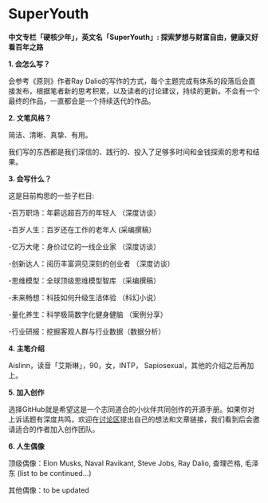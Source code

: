 # SuperYouth
<b>中文专栏「硬核少年」，英文名「SuperYouth」:  探索梦想与财富自由，健康又好看百年之路</b>

<b>1. 会怎么写？</b> 

会参考《原则》作者Ray Dalio的写作的方式，每个主题完成有体系的段落后会直接发布，根据笔者新的思考积累，以及读者的讨论建议，持续的更新。不会有一个最终的作品，一直都会是一个持续迭代的作品。

<b>2. 文笔风格？</b> 

简洁、清晰、真挚、有用。

我们写的东西都是我们深信的、践行的、投入了足够多时间和金钱探索的思考和结果。

<b>3. 会写什么？</b> 

这是目前构思的一些子栏目:

-百万职场：年薪远超百万的年轻人 （深度访谈）

-百岁人生：百岁还在工作的老年人  (采编撰稿）

-亿万大佬：身价过亿的一线企业家  （深度访谈）

-创新达人：阅历丰富洞见深刻的创业者  （深度访谈）

-思维模型：全球顶级思维模型智库  （采编撰稿）
 
-未来畅想：科技如何升级生活体验  （科幻小说）  

-量化养生：科学极简数字化健身健脑 （案例分享）     

-行业研报：挖掘客观人群与行业数据（数据分析）

<b>4. 主笔介绍</b> 

Aislinn，读音「艾斯琳」，90，女，INTP， Sapiosexual，其他的介绍之后再加上。

<b>5. 加入创作</b> 

选择GitHub就是希望这是一个志同道合的小伙伴共同创作的开源手册。如果你对上诉话题有深度共鸣，欢迎在<a href="https://github.com/AislinnChen/SuperYouth/discussions">讨论区</a>提出自己的想法和文章链接，我们看到后会邀请适合的作者加入创作团队。

<b>6. 人生偶像</b> 

顶级偶像：Elon Musks, Naval Ravikant, Steve Jobs, Ray Dalio, 查理芒格, 毛泽东 (list to be continued...)

其他偶像：to be updated




